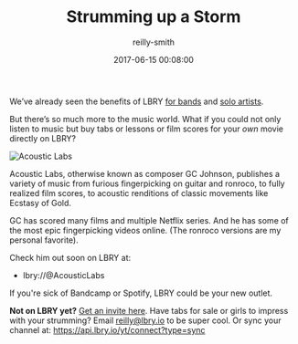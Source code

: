 ﻿---
author: reilly-smith
title: 'Strumming up a Storm'
date: '2017-06-15 00:08:00'
cover: 'acoustic-labs-banner.jpg'
---
We’ve already seen the benefits of LBRY [for bands](https://lbry.io/news/matt-sokol) and [solo artists](https://lbry.io/news/whoiscapital).

But there’s so much more to the music world. What if you could not only listen to music but buy tabs or lessons or film scores for your *own* movie directly on LBRY?

![Acoustic Labs](/img/news/acoustic-labs-inline.jpg)

Acoustic Labs, otherwise known as composer GC Johnson, publishes a variety of music from furious fingerpicking on guitar and ronroco, to fully realized film scores, to acoustic renditions of classic movements like Ecstasy of Gold.

GC has scored many films and multiple Netflix series. And he has some of the most epic fingerpicking videos online. (The ronroco versions are my personal favorite).

Check him out soon on LBRY at:
- lbry://@AcousticLabs

If you're sick of Bandcamp or Spotify, LBRY could be your new outlet.

**Not on LBRY yet?** [Get an invite here](https://lbry.io/get). Have tabs for sale or girls to impress with your strumming? Email reilly@lbry.io to be super cool. Or sync your channel at: https://api.lbry.io/yt/connect?type=sync
